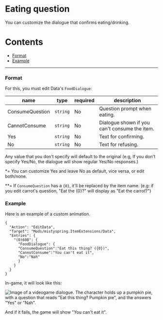 # Eating question

You can customize the dialogue that confirms eating/drinking.

# Contents
* [Format](#format)
* [Example](#example)

--------------------

### Format

For this, you must edit Data's `FoodDialogue`:

| name            | type     | required | description                                   |
|-----------------|----------|----------|-----------------------------------------------|
| ConsumeQuestion | `string` | No       | Question prompt when eating.                  |
| CannotConsume   | `string` | No       | Dialogue shown if you can't consume the item. |
| Yes             | `string` | No       | Text for confirming.                          |
| No              | `string` | No       | Text for refusing.                            |

Any value that you don't specify will default to the original (e.g, If you don't specify Yes/No, the dialogue will show regular Yes/No responses.)

*= You can customize Yes and leave No as default, vice versa, or edit both/none.

**= If `ConsumeQuestion` has a `{0}`, it'll be replaced by the item name. (e.g: if you edit carrot's question, "Eat the {0}?" will display as "Eat the carrot?")

### Example

Here is an example of a custom animation.

```jsonc
{
  "Action": "EditData",
  "Target": "Mods/mistyspring.ItemExtensions/Data",
  "Entries": {
    "(O)608": {
      "FoodDialogue": {
	  "ConsumeQuestion":"Eat this thing? ({0})",
	  "CannotConsume":"You can't eat it",
	  "No":"Nah" 
      }
    }
  }
}
```

In-game, it will look like this:

![Image of a videogame dialogue. The character holds up a pumpkin pie, with a question that reads "Eat this thing? Pumpkin pie", and the answers "Yes" or "Nah".](https://mistyspring.neocities.org/Files/Other/github_stardewmods_itemextensions_eatingquestion.png)

And if it fails, the game will show "You can't eat it".
